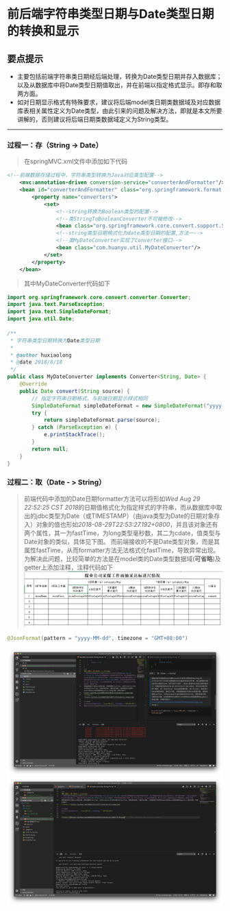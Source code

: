# 前后端字符串类型日期与Date类型日期的转换和显示

## 要点提示

* 主要包括前端字符串类日期经后端处理，转换为Date类型日期并存入数据库；以及从数据库中将Date类型日期值取出，并在前端以指定格式显示。即存和取两方面。
* 如对日期显示格式有特殊要求，建议将后端model类日期类数据域及对应数据库表相关属性定义为Date类型，由此引来的问题及解决方法，即就是本文所要讲解的，否则建议将后端日期类数据域定义为String类型。

---

### 过程一：存（String -> Date）

> 在springMVC.xml文件中添加如下代码

~~~ xml
<!--前端数据存储过程中，字符串类型转换为Java对应类型配置-->
    <mvc:annotation-driven conversion-service="converterAndFormatter"/>
    <bean id="converterAndFormatter" class="org.springframework.format.support.FormattingConversionServiceFactoryBean">
        <property name="converters">
            <set>
                <!--string转换为Boolean类型的配置-->
                <!--类StringToBooleanConverter不可被修改-->
                <bean class="org.springframework.core.convert.support.StringToBooleanConverter"/>
                <!--string类型日期格式化为date类型日期的配置,方法一-->
                <!--类MyDateConverter实现了Converter接口-->
                <bean class="com.huanyu.util.MyDateConverter"/>
            </set>
        </property>
    </bean>
~~~

> 其中MyDateConverter代码如下

~~~ java
import org.springframework.core.convert.converter.Converter;
import java.text.ParseException;
import java.text.SimpleDateFormat;
import java.util.Date;

/**
 * 字符串类型日期转换为Date类型日期
 *
 * @author huxiaolong
 * @date 2018/8/18
 */
public class MyDateConverter implements Converter<String, Date> {
    @Override
    public Date convert(String source) {
        // 指定字符串日期格式，与前端日期显示样式相同
        SimpleDateFormat simpleDateFormat = new SimpleDateFormat("yyyy-MM-dd");
        try {
            return simpleDateFormat.parse(source);
        } catch (ParseException e) {
            e.printStackTrace();
        }
        return null;
    }
}
~~~

### 过程二：取（Date - > String）

> 前端代码中添加的Date日期formatter方法可以将形如*Wed Aug 29 22:52:25 CST 2018*的日期值格式化为指定样式的字符串，而从数据库中取出的jdbc类型为Date（或TIMESTAMP）（由java类型为Date的日期对象存入）对象的值也形如*2018-08-29T22:53:27.192+0800*，并且该对象还有两个属性，其一为fastTime，为long类型毫秒数，其二为cdate，值类型与Date对象的类似，具体见下图。
而前端接收的不是Date类型对象，而是其属性fastTime，从而formatter方法无法格式化fastTime，导致异常出现。为解决此问题，比较简单的方法是在model类的Date类型数据域(**可省略**)及getter上添加注释，注释代码如下
![image_1](/assets/image.png)

~~~java
@JsonFormat(pattern = "yyyy-MM-dd", timezone = "GMT+08:00")
~~~

![image_2](/assets/2018-12-26.png)
![image_3](/assets/屏幕快照2018-12-26.png)